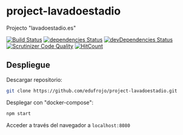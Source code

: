 # project-lavadoestadio

Projecto "lavadoestadio.es"

[![Build Status](https://travis-ci.org/edufrojo/project-lavadoestadio.svg?branch=master)](https://travis-ci.org/edufrojo/project-lavadoestadio)
[![dependencies Status](https://david-dm.org/edufrojo/project-lavadoestadio/status.svg)](https://david-dm.org/edufrojo/project-lavadoestadio)
[![devDependencies Status](https://david-dm.org/edufrojo/project-lavadoestadio/dev-status.svg)](https://david-dm.org/edufrojo/project-lavadoestadio?type=dev)
[![Scrutinizer Code Quality](https://scrutinizer-ci.com/g/edufrojo/project-lavadoestadio/badges/quality-score.png?b=master)](https://scrutinizer-ci.com/g/edufrojo/project-lavadoestadio/?branch=master)
[![HitCount](http://hits.dwyl.io/edufrojo/project-lavadoestadio.svg)](http://hits.dwyl.io/edufrojo/project-lavadoestadio)

## Despliegue

Descargar repositorio:

```sh
git clone https://github.com/edufrojo/project-lavadoestadio.git
```

Desplegar con "docker-compose":

```sh
npm start
```

Acceder a través del navegador a `localhost:8080`

